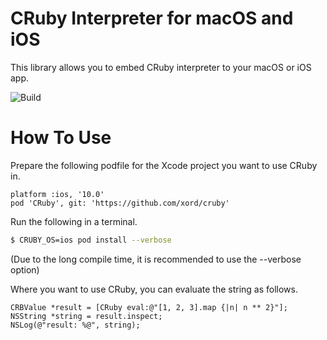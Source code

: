 # CRuby Interpreter for macOS and iOS

This library allows you to embed CRuby interpreter to your macOS or iOS app.

![Build](https://github.com/xord/cruby/workflows/Build/badge.svg)

# How To Use

Prepare the following podfile for the Xcode project you want to use CRuby in.

```
platform :ios, '10.0'
pod 'CRuby', git: 'https://github.com/xord/cruby'
```

Run the following in a terminal.

```sh
$ CRUBY_OS=ios pod install --verbose
```
(Due to the long compile time, it is recommended to use the --verbose option)

Where you want to use CRuby, you can evaluate the string as follows.

```objc
CRBValue *result = [CRuby eval:@"[1, 2, 3].map {|n| n ** 2}"];
NSString *string = result.inspect;
NSLog(@"result: %@", string);
```
